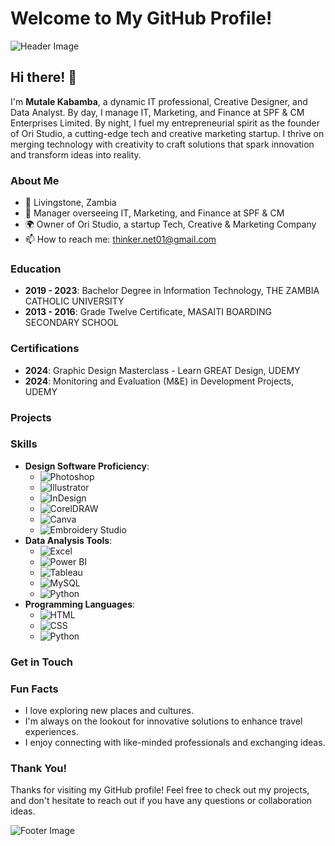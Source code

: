 # Welcome to My GitHub Profile!

![Header Image](https://images.unsplash.com/photo-1498050108023-c5249f4df085?crop=entropy&cs=tinysrgb&fit=crop&w=1200&h=300&ixid=MnwxMjA3fDB8MHxwaG90by1wYWdlfHx8fGVufDB8fHx8&ixlib=rb-1.2.1)

## Hi there! 👋

I'm **Mutale Kabamba**, a dynamic IT professional, Creative Designer, and Data Analyst. By day, I manage IT, Marketing, and Finance at SPF & CM Enterprises Limited. By night, I fuel my entrepreneurial spirit as the founder of Ori Studio, a cutting-edge tech and creative marketing startup. I thrive on merging technology with creativity to craft solutions that spark innovation and transform ideas into reality.

### About Me

- 📍 Livingstone, Zambia
- 💼 Manager overseeing IT, Marketing, and Finance at SPF & CM
- 🌍 Owner of Ori Studio, a startup Tech, Creative & Marketing Company
- 📫 How to reach me: [thinker.net01@gmail.com](mailto:thinker.net01@gmail.com)

### Education
- **2019 - 2023**: Bachelor Degree in Information Technology, THE ZAMBIA CATHOLIC UNIVERSITY
- **2013 - 2016**: Grade Twelve Certificate, MASAITI BOARDING SECONDARY SCHOOL

### Certifications
- **2024**: Graphic Design Masterclass - Learn GREAT Design, UDEMY
- **2024**: Monitoring and Evaluation (M&E) in Development Projects, UDEMY

### Projects



### Skills

- **Design Software Proficiency**: 
  - ![Photoshop](https://img.shields.io/badge/Photoshop-31A8FF?style=for-the-badge&logo=adobe-photoshop&logoColor=white)
  - ![Illustrator](https://img.shields.io/badge/Illustrator-FF9A00?style=for-the-badge&logo=adobe-illustrator&logoColor=white)
  - ![InDesign](https://img.shields.io/badge/InDesign-FF3366?style=for-the-badge&logo=adobe-indesign&logoColor=white)
  - ![CorelDRAW](https://img.shields.io/badge/CorelDRAW-009639?style=for-the-badge&logo=coreldraw&logoColor=white)
  - ![Canva](https://img.shields.io/badge/Canva-00C4CC?style=for-the-badge&logo=canva&logoColor=white)
  - ![Embroidery Studio](https://img.shields.io/badge/Embroidery_Studio-FF7D3E?style=for-the-badge&logoColor=white)
- **Data Analysis Tools**:
  - ![Excel](https://img.shields.io/badge/Excel-217346?style=for-the-badge&logo=microsoft-excel&logoColor=white)
  - ![Power BI](https://img.shields.io/badge/Power_BI-F2C811?style=for-the-badge&logo=power-bi&logoColor=black)
  - ![Tableau](https://img.shields.io/badge/Tableau-E97627?style=for-the-badge&logo=tableau&logoColor=white)
  - ![MySQL](https://img.shields.io/badge/MySQL-4479A1?style=for-the-badge&logo=mysql&logoColor=white)
  - ![Python](https://img.shields.io/badge/Python-3776AB?style=for-the-badge&logo=python&logoColor=white)
- **Programming Languages**:
  - ![HTML](https://img.shields.io/badge/HTML5-E34F26?style=for-the-badge&logo=html5&logoColor=white)
  - ![CSS](https://img.shields.io/badge/CSS3-1572B6?style=for-the-badge&logo=css3&logoColor=white)
  - ![Python](https://img.shields.io/badge/Python-3776AB?style=for-the-badge&logo=python&logoColor=white)


### Get in Touch



### Fun Facts

- I love exploring new places and cultures.
- I'm always on the lookout for innovative solutions to enhance travel experiences.
- I enjoy connecting with like-minded professionals and exchanging ideas.

### Thank You!

Thanks for visiting my GitHub profile! Feel free to check out my projects, and don't hesitate to reach out if you have any questions or collaboration ideas.

![Footer Image](https://images.unsplash.com/photo-1522199710521-72d69614c702?crop=entropy&cs=tinysrgb&fit=crop&w=1200&h=300&ixid=MnwxMjA3fDB8MHxwaG90by1wYWdlfHx8fGVufDB8fHx8&ixlib=rb-1.2.1)
